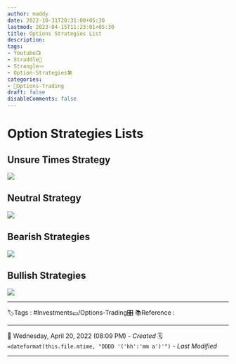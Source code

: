 ```yaml
---
author: maddy
date: 2022-10-31T20:31:00+05:30
lastmod: 2023-04-15T11:23:01+05:30
title: Options Strategies List
description: 
tags:
- Youtube📺
- Straddle🎠 
- Strangle🪢
- Option-Strategies🛠️ 
categories: 
- 🤹Options-Trading
draft: false
disableComments: false
---
```

# Option Strategies Lists
## Unsure Times Strategy

![](https://i.imgur.com/1hbCVOS.png)

## Neutral Strategy

![](https://i.imgur.com/jastyOZ.png)

## Bearish Strategies

![](https://i.imgur.com/JijtQeP.png)

## Bullish Strategies

![](https://i.imgur.com/rTjM57C.png)


---
🏷️Tags : #Investments💷/Options-Trading🎛️ 
📚Reference :

---
📅   Wednesday, April 20, 2022  (08:09 PM) - *Created*
🗓️ `=dateformat(this.file.mtime, "DDDD '('hh':'mm a')'")` - *Last Modified* 

---

